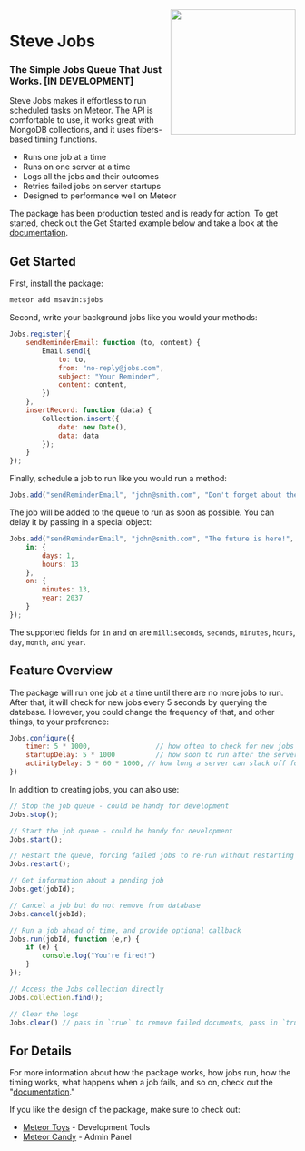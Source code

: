 <img align="right" width="220" src="https://github.com/msavin/stevejobs/blob/master/AVATAR.png?raw=true" />

# Steve Jobs

### The Simple Jobs Queue That Just Works. [IN DEVELOPMENT]

Steve Jobs makes it effortless to run scheduled tasks on Meteor. The API is comfortable to use, it works great with MongoDB collections, and it uses fibers-based timing functions.

 - Runs one job at a time
 - Runs on one server at a time
 - Logs all the jobs and their outcomes
 - Retries failed jobs on server startups
 - Designed to performance well on Meteor

The package has been production tested and is ready for action. To get started, check out the Get Started example below and take a look at the <a href="./DOCUMENTATION.md">documentation</a>.

## Get Started

First, install the package:

```bash
meteor add msavin:sjobs
```

Second, write your background jobs like you would your methods: 

```javascript
Jobs.register({
    sendReminderEmail: function (to, content) {
        Email.send({
            to: to,
            from: "no-reply@jobs.com",
            subject: "Your Reminder",
            content: content,
        })
    },
    insertRecord: function (data) {
        Collection.insert({
            date: new Date(),
            data: data
        });
    }
});
```

Finally, schedule a job to run like you would run a method: 

```javascript
Jobs.add("sendReminderEmail", "john@smith.com", "Don't forget about the launch!");
```

The job will be added to the queue to run as soon as possible. You can delay it by passing in a special object: 

```javascript
Jobs.add("sendReminderEmail", "john@smith.com", "The future is here!", {
    in: {
        days: 1,
        hours: 13
    }, 
    on: {
        minutes: 13,
        year: 2037
    }
});
```

The supported fields for `in` and `on` are `milliseconds`, `seconds`, `minutes`, `hours`, `day`, `month`, and `year`. 

## Feature Overview 

The package will run one job at a time until there are no more jobs to run. After that, it will check for new jobs every 5 seconds by querying the database. However, you could change the frequency of that, and other things, to your preference: 

```javascript
Jobs.configure({
    timer: 5 * 1000,                // how often to check for new jobs
    startupDelay: 5 * 1000          // how soon to run after the server has started
    activityDelay: 5 * 60 * 1000, // how long a server can slack off for before another server takes over
})
```

In addition to creating jobs, you can also use:

```javascript
// Stop the job queue - could be handy for development
Jobs.stop();

// Start the job queue - could be handy for development
Jobs.start();

// Restart the queue, forcing failed jobs to re-run without restarting servers
Jobs.restart();

// Get information about a pending job
Jobs.get(jobId);

// Cancel a job but do not remove from database
Jobs.cancel(jobId);

// Run a job ahead of time, and provide optional callback
Jobs.run(jobId, function (e,r) {
    if (e) {
        console.log("You're fired!")
    }
});

// Access the Jobs collection directly
Jobs.collection.find();

// Clear the logs
Jobs.clear() // pass in `true` to remove failed documents, pass in `true, true` to remove all
```

## For Details

For more information about how the package works, how jobs run, how the timing works, what happens when a job fails, and so on, check out the "<a href="DOCUMENTATION.md">documentation</a>."

If you like the design of the package, make sure to check out: 
 - <a href="http://meteor.toys">Meteor Toys</a> - Development Tools
 - <a href="https://www.meteorcandy.com">Meteor Candy</a> - Admin Panel